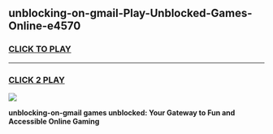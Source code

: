 
## unblocking-on-gmail-Play-Unblocked-Games-Online-e4570
<h3>
<a href="https://premium76.site?title=unblocking-on-gmail&ref=25A">CLICK TO PLAY</a></h3>
<hr>

<h3>
<a href="https://premium76.site?title=unblocking-on-gmail&ref=25A">CLICK 2 PLAY</a>
  
</h3>

<a href="https://premium76.site?title=unblocking-on-gmail&ref=25A"><img src="https://clearcache.store/games.png"></a>


**unblocking-on-gmail games unblocked: Your Gateway to Fun and Accessible Online Gaming**
